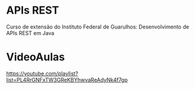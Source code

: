 # APIs REST

Curso de extensão do Instituto Federal de Guarulhos: Desenvolvimento de APIs REST em Java


# VideoAulas

https://youtube.com/playlist?list=PL4RrGNFxTW3GReKBYhwvaReAdyNk4f7gp

